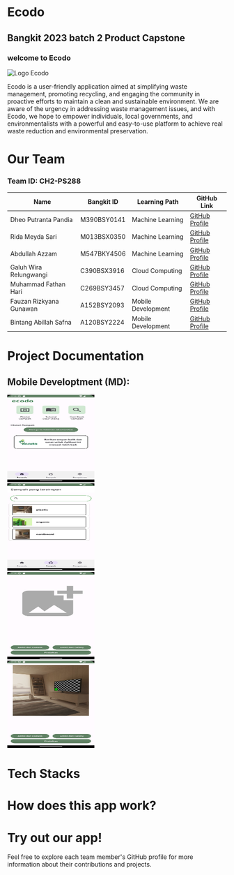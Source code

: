 # Ecodo
## Bangkit 2023 batch 2  Product Capstone
<h3>welcome to Ecodo</h3>

![Logo Ecodo](github_asset/logo_logo_primer.png)

<p>
Ecodo is a user-friendly application aimed at simplifying waste management, promoting recycling, and engaging the community in proactive efforts to maintain a clean and sustainable environment. We are aware of the urgency in addressing waste management issues, and with Ecodo, we hope to empower individuals, local governments, and environmentalists with a powerful and easy-to-use platform to achieve real waste reduction and environmental preservation.</p>

# Our Team

### Team ID: CH2-PS288

| Name                     | Bangkit ID    | Learning Path       | GitHub Link                               |
|--------------------------|---------------|---------------------|-------------------------------------------|
| Dheo Putranta Pandia     | M390BSY0141   | Machine Learning    | [GitHub Profile](https://github.com/dheepss123)  |
| Rida Meyda Sari          | M013BSX0350   | Machine Learning    | [GitHub Profile](https://github.com/meyyrida35)  |
| Abdullah Azzam           | M547BKY4506   | Machine Learning    | [GitHub Profile](https://github.com/Abdulazzam1)|
| Galuh Wira Relungwangi    | C390BSX3916   | Cloud Computing     | [GitHub Profile](https://github.com/Relungwangi)|
| Muhammad Fathan Hari     | C269BSY3457   | Cloud Computing     | [GitHub Profile](https://github.com/MFathanH)   |
| Fauzan Rizkyana Gunawan  | A152BSY2093   | Mobile Development  | [GitHub Profile](https://github.com/fauzanrizkyanag)|
| Bintang Abillah Safna    | A120BSY2224   | Mobile Development  | [GitHub Profile](https://github.com/BintangSafna)|

# Project Documentation
## Mobile Developtment (MD):
<!DOCTYPE html>
<html lang="id">
<head>
</head>
<body>
  <div class="container">
    <div class="row">
      <div class="col-md-3">
        <img src="github_asset/ss1.jpeg" alt="Screenshot 1" width="200" height="200">
      </div>
      <div class="col-md-3">
        <img src="github_asset/ss2.jpeg" alt="Screenshot 2" width="200" height="200">
      </div>
      <div class="col-md-3">
        <img src="github_asset/ss3.jpeg" alt="Screenshot 3" width="200" height="200">
      </div>
      <div class="col-md-3">
        <img src="github_asset/ss4.jpeg" alt="Screenshot 4" width="200" height="200">
      </div>
    </div>
  </div>
</body>
</html>


# Tech Stacks

# How does this app work?

# Try out our app!

Feel free to explore each team member's GitHub profile for more information about their contributions and projects.

